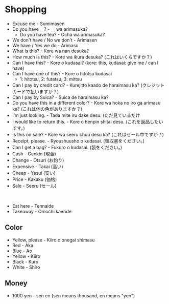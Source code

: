 # Shopping
- Excuse me - Sumimasen
- Do you have __? - __ wa arimasuka?
  - Do you have tea? - Ocha wa arimasuka?
- We don't have / No we don't - Arimasen
- We have / Yes we do - Arimasu
- What is this? - Kore wa nan desuka?
- How much is this? - Kore wa ikura desuka? (これはいくらですか？)
- Can I have this? - Kore o kudasai? (kore: this, kudasai: give me / can I have)
- Can I have one of this? - Kore o hitotsu kudasai
  - 1: hitotsu, 2: futatsu, 3: mittsu
- Can I pay by credit card? - Kurejitto kaado de haraimasu ka? (クレジットカードで払いますか？)
- Can I pay by Suica? - Suica de haraimasu ka?
- Do you have this in a different color? - Kore wa hoka no iro ga arimasu ka? (これは他の色がありますか？)
- I’m just looking. - Tada mite iru dake desu. (ただ見ているだけ
- I would like to return this. - Kore o henpin shitai desu. (これを返品したいです。)
- Is this on sale? - Kore wa seeru chuu desu ka? (これはセール中ですか？)
- Receipt, please. - Ryoushuusho o kudasai. (領収書をください。)
- Can I get a bag? - Fukuro o kudasai. (袋をください。)
- Cash - Genkin (現金)
- Change - Otsuri (お釣り)
- Expensive - Takai (高い)
- Cheap - Yasui (安い)
- Price - Kakaku (価格)
- Sale - Seeru (セール)

<br/>

- Eat here - Tennaide
- Takeaway - Omochi kaeride

## Color
- Yellow, please - Kiiro o onegai shimasu
- Red - Aka
- Blue - Ao
- Yellow - Kiiro
- Black - Kuro
- White - Shiro

## Money
- 1000 yen - sen en (sen means thousand, en means "yen")
